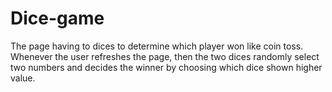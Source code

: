 # Dice-game
The page having to dices to determine which player won like coin toss. Whenever the user refreshes the page, then the two dices randomly select two numbers and decides the winner by choosing which dice shown higher value.
